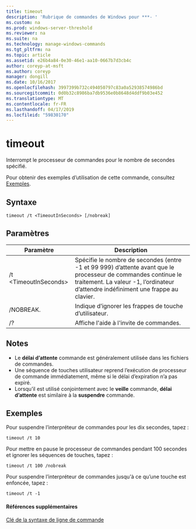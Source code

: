 ```yaml
---
title: timeout
description: 'Rubrique de commandes de Windows pour ***- '
ms.custom: na
ms.prod: windows-server-threshold
ms.reviewer: na
ms.suite: na
ms.technology: manage-windows-commands
ms.tgt_pltfrm: na
ms.topic: article
ms.assetid: e26b4a84-0e30-46e1-aa10-0667b7d3cb4c
author: coreyp-at-msft
ms.author: coreyp
manager: dongill
ms.date: 10/16/2017
ms.openlocfilehash: 3997399b732c494050797c83a0a52938574986bd
ms.sourcegitcommit: 0d0b32c8986ba7db9536e0b8648d4ddf9b03e452
ms.translationtype: MT
ms.contentlocale: fr-FR
ms.lasthandoff: 04/17/2019
ms.locfileid: "59830170"
---
```

# <a name="timeout"></a>timeout



Interrompt le processeur de commandes pour le nombre de secondes spécifié.

Pour obtenir des exemples d’utilisation de cette commande, consultez [Exemples](#BKMK_examples).

## <a name="syntax"></a>Syntaxe

```
timeout /t <TimeoutInSeconds> [/nobreak] 
```

## <a name="parameters"></a>Paramètres

|Paramètre|Description|
|---------|-----------|
|/t \<TimeoutInSeconds>|Spécifie le nombre de secondes (entre -1 et 99 999) d’attente avant que le processeur de commandes continue le traitement. La valeur -1, l’ordinateur d’attendre indéfiniment une frappe au clavier.|
|/NOBREAK.|Indique d’ignorer les frappes de touche d’utilisateur.|
|/?|Affiche l'aide à l'invite de commandes.|

## <a name="remarks"></a>Notes

-   Le **délai d’attente** commande est généralement utilisée dans les fichiers de commandes.
-   Une séquence de touches utilisateur reprend l’exécution de processeur de commande immédiatement, même si le délai d’expiration n’a pas expiré.
-   Lorsqu’il est utilisé conjointement avec le **veille** commande, **délai d’attente** est similaire à la **suspendre** commande.

## <a name="BKMK_examples"></a>Exemples

Pour suspendre l’interpréteur de commandes pour les dix secondes, tapez :
```
timeout /t 10
```
Pour mettre en pause le processeur de commandes pendant 100 secondes et ignorer les séquences de touches, tapez :
```
timeout /t 100 /nobreak
```
Pour suspendre l’interpréteur de commandes jusqu'à ce qu’une touche est enfoncée, tapez :
```
timeout /t -1
```

#### <a name="additional-references"></a>Références supplémentaires

[Clé de la syntaxe de ligne de commande](command-line-syntax-key.md)
